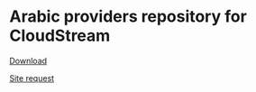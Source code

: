 # Arabic providers repository for CloudStream

[Download](https://recloudstream.github.io/repos/)

[Site request](https://github.com/ImZaw/cloudstream-extensions-arabic/issues/8)
